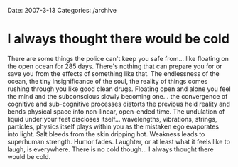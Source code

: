 Date: 2007-3-13
Categories: /archive

# I always thought there would be cold

There are some things the police can't keep you safe from... like floating on the open ocean for 285 days. There's nothing that can prepare you for or save you from the effects of something like that. The endlessness of the ocean, the tiny insignificance of the soul, the reality of things comes rushing through you like good clean drugs.  Floating open and alone you feel the mind and the subconscious slowly becoming one... the convergence of cognitive and sub-cognitive processes distorts the previous held reality and bends physical space into non-linear, open-ended time. The undulation of liquid under your feet discloses itself... wavelengths, vibrations, strings, particles, physics itself plays within you as the mistaken ego evaporates into light.  Salt bleeds from the skin dripping hot.  Weakness leads to superhuman strength.  Humor fades. Laughter, or at least what it feels like to laugh, is everywhere.  There is no cold though... I always thought there would be cold.

